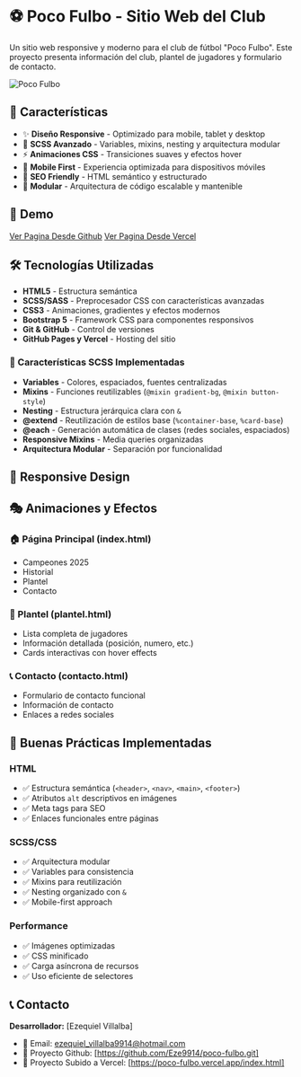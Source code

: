 # ⚽ Poco Fulbo - Sitio Web del Club

Un sitio web responsive y moderno para el club de fútbol "Poco Fulbo". Este proyecto presenta información del club, plantel de jugadores y formulario de contacto.

![Poco Fulbo](./img/icon/favicon.ico)

## 🌟 Características

- ✨ **Diseño Responsive** - Optimizado para mobile, tablet y desktop
- 🎨 **SCSS Avanzado** - Variables, mixins, nesting y arquitectura modular
- ⚡ **Animaciones CSS** - Transiciones suaves y efectos hover
- 📱 **Mobile First** - Experiencia optimizada para dispositivos móviles
- 🎯 **SEO Friendly** - HTML semántico y estructurado
- 🔧 **Modular** - Arquitectura de código escalable y mantenible

## 🚀 Demo

[Ver Pagina Desde Github](https://eze9914.github.io/poco-fulbo/)
[Ver Pagina Desde Vercel](https://poco-fulbo.vercel.app/)

## 🛠️ Tecnologías Utilizadas

- **HTML5** - Estructura semántica
- **SCSS/SASS** - Preprocesador CSS con características avanzadas
- **CSS3** - Animaciones, gradientes y efectos modernos
- **Bootstrap 5** - Framework CSS para componentes responsivos
- **Git & GitHub** - Control de versiones
- **GitHub Pages y Vercel** - Hosting del sitio

### 🎨 Características SCSS Implementadas

- **Variables** - Colores, espaciados, fuentes centralizadas
- **Mixins** - Funciones reutilizables (`@mixin gradient-bg`, `@mixin button-style`)
- **Nesting** - Estructura jerárquica clara con `&`
- **@extend** - Reutilización de estilos base (`%container-base`, `%card-base`)
- **@each** - Generación automática de clases (redes sociales, espaciados)
- **Responsive Mixins** - Media queries organizadas
- **Arquitectura Modular** - Separación por funcionalidad

## 📱 Responsive Design

## 🎭 Animaciones y Efectos

### 🏠 Página Principal (index.html)

- Campeones 2025
- Historial
- Plantel
- Contacto

### 👥 Plantel (plantel.html)

- Lista completa de jugadores
- Información detallada (posición, numero, etc.)
- Cards interactivas con hover effects

### 📞 Contacto (contacto.html)

- Formulario de contacto funcional
- Información de contacto
- Enlaces a redes sociales

## 🎯 Buenas Prácticas Implementadas

### HTML

- ✅ Estructura semántica (`<header>`, `<nav>`, `<main>`, `<footer>`)
- ✅ Atributos `alt` descriptivos en imágenes
- ✅ Meta tags para SEO
- ✅ Enlaces funcionales entre páginas

### SCSS/CSS

- ✅ Arquitectura modular
- ✅ Variables para consistencia
- ✅ Mixins para reutilización
- ✅ Nesting organizado con `&`
- ✅ Mobile-first approach

### Performance

- ✅ Imágenes optimizadas
- ✅ CSS minificado
- ✅ Carga asíncrona de recursos
- ✅ Uso eficiente de selectores

## 📞 Contacto

**Desarrollador:** [Ezequiel Villalba]

- 📧 Email: ezequiel_villalba9914@hotmail.com
- 🐙 Proyecto Github: [https://github.com/Eze9914/poco-fulbo.git]
- 🐙 Proyecto Subido a Vercel: [https://poco-fulbo.vercel.app/index.html]
